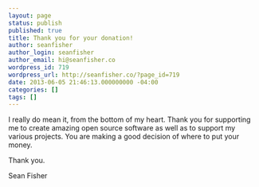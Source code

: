 ```yaml
---
layout: page
status: publish
published: true
title: Thank you for your donation!
author: seanfisher
author_login: seanfisher
author_email: hi@seanfisher.co
wordpress_id: 719
wordpress_url: http://seanfisher.co/?page_id=719
date: 2013-06-05 21:46:13.000000000 -04:00
categories: []
tags: []
---
```

I really do mean it, from the bottom of my heart. Thank you for supporting me to create amazing open source software as well as to support my various projects. You are making a good decision of where to put your money.

Thank you.

Sean Fisher
